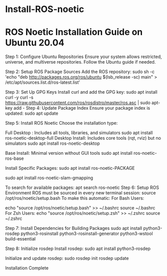 # Install-ROS-noetic

# ROS Noetic Installation Guide on Ubuntu 20.04 

Step 1: Configure Ubuntu Repositories
Ensure your system allows restricted, universe, and multiverse repositories. Follow the Ubuntu guide if needed.

Step 2: Setup ROS Package Sources
Add the ROS repository:
sudo sh -c 'echo "deb http://packages.ros.org/ros/ubuntu $(lsb_release -sc) main" > /etc/apt/sources.list.d/ros-latest.list'

Step 3: Set Up GPG Keys
Install curl and add the GPG key:
sudo apt install curl -y
curl -s https://raw.githubusercontent.com/ros/rosdistro/master/ros.asc | sudo apt-key add -
Step 4: Update Package Index
Ensure your package index is updated:
sudo apt update

Step 5: Install ROS Noetic
Choose the installation type:

Full Desktop : Includes all tools, libraries, and simulators
sudo apt install ros-noetic-desktop-full
Desktop Install: Includes core tools (rqt, rviz) but no simulators
sudo apt install ros-noetic-desktop

Base Install: Minimal version without GUI tools
sudo apt install ros-noetic-ros-base

Install Specific Packages:
sudo apt install ros-noetic-PACKAGE

sudo apt install ros-noetic-slam-gmapping

To search for available packages:
apt search ros-noetic
Step 6: Setup ROS Environment
ROS must be sourced in every new terminal session:
source /opt/ros/noetic/setup.bash
To make this automatic:
 For Bash Users:

echo "source /opt/ros/noetic/setup.bash" >> ~/.bashrc
source ~/.bashrc
For Zsh Users:
echo "source /opt/ros/noetic/setup.zsh" >> ~/.zshrc
source ~/.zshrc

Step 7: Install Dependencies for Building Packages
sudo apt install python3-rosdep python3-rosinstall python3-rosinstall-generator python3-wstool build-essential

Step 8: Initialize rosdep
 Install rosdep:
sudo apt install python3-rosdep

Initialize and update rosdep:
sudo rosdep init
rosdep update

Installation Complete

